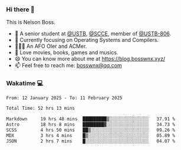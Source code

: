 ### Hi there 👋

<!--
**bosswnx/bosswnx** is a ✨ _special_ ✨ repository because its `README.md` (this file) appears on your GitHub profile.

Here are some ideas to get you started:

- 🔭 I’m currently working on ...
- 🌱 I’m currently learning ...
- 👯 I’m looking to collaborate on ...
- 🤔 I’m looking for help with ...
- 💬 Ask me about ...
- 📫 How to reach me: ...
- 😄 Pronouns: ...
- ⚡ Fun fact: ...
-->

This is Nelson Boss.

- 🏫 A senior student at [@USTB](https://www.ustb.edu.cn/), [@SCCE](https://scce.ustb.edu.cn/), member of [@USTB-806](https://ustb-806.github.io/).
- 🌱 Currently focusing on Operating Systems and Compilers.
- 🧑🏻‍💻 An AFO OIer and ACMer.
- 🥰 Love movies, books, games and musics.
- 😄 You can know more about me at https://blog.bosswnx.xyz/
- 📫 Feel free to reach me: bosswnx@qq.com

### Wakatime 💻

<!--START_SECTION:waka-->

```txt
From: 12 January 2025 - To: 11 February 2025

Total Time: 52 hrs 13 mins

Markdown     19 hrs 48 mins  █████████▒░░░░░░░░░░░░░░░   37.91 %
Astro        18 hrs 8 mins   ████████▓░░░░░░░░░░░░░░░░   34.73 %
SCSS         4 hrs 50 mins   ██▒░░░░░░░░░░░░░░░░░░░░░░   09.26 %
MDX          3 hrs 4 mins    █▒░░░░░░░░░░░░░░░░░░░░░░░   05.89 %
JSON         2 hrs 7 mins    █░░░░░░░░░░░░░░░░░░░░░░░░   04.07 %
```

<!--END_SECTION:waka-->
